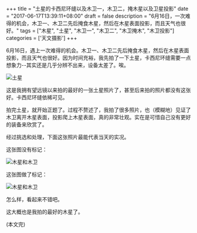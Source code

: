 +++
title = "土星的卡西尼环缝以及木卫一，木卫二，掩木星以及卫星投影"
date = "2017-06-17T13:39:11+08:00"
draft = false
description = "6月16日，一次难得的机会，木卫一、木卫二先后掩食木星，然后在木星表面投影，而且天气也很好。"
tags = ["木星", "土星", "木卫一", "木卫二", "木卫掩木", "木卫投影"]
categories = ['天文摄影']
+++

6月16日，遇上一次难得的机会。木卫一、木卫二先后掩食木星，然后在木星表面投影，而且天气也很好。因为时间充裕，我先拍了一下土星，卡西尼环缝需要一点想象力--其实还是几乎分辨不出来，设备太差了。唉。

<!--more-->

![土星](/images/saturn_170616.jpg)

这是我拥有望远镜以来拍的最好的一张土星照片了，甚至后来拍的照片都没有这张好。卡西尼环缝依稀可见。

拍完土星，就开始正题了。过程不赘述了，我拍了很多照片，也（模糊地）见证了木卫离开木星表面，投影爬上木星表面，真的非常壮观。实在是可惜自己没有更好的装备来欣赏了。

经过挑选和处理，下面这张照片最能代表当天的实况。

这张图没有标记：

![木星和木卫](/images/io_eurpoa_eclipse_jupiter_170616_unmarked.jpg)

这张图做了标记：

![木星和木卫](/images/io_eurpoa_eclipse_jupiter_170616_marked.jpg)

怎么样，看起来不错吧。

这大概也是我拍的最好的木星了。

(本文完)
